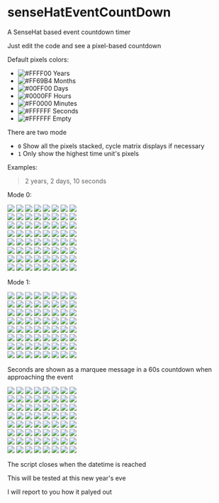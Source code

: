 # senseHatEventCountDown

A SenseHat based event countdown timer


Just edit the code and see a pixel-based countdown

Default pixels colors:

- ![#FFFF00](https://via.placeholder.com/15/FFFF00/000000?text=+) Years
- ![#FF69B4](https://via.placeholder.com/15/FF69B4/000000?text=+) Months
- ![#00FF00](https://via.placeholder.com/15/00FF00/000000?text=+) Days
- ![#0000FF](https://via.placeholder.com/15/0000FF/000000?text=+) Hours
- ![#FF0000](https://via.placeholder.com/15/FF0000/000000?text=+) Minutes
- ![#FFFFFF](https://via.placeholder.com/15/FFFFFF/000000?text=+) Seconds
- ![#FFFFFF](https://via.placeholder.com/15/000000/000000?text=+) Empty

There are two mode

- `0` Show all the pixels stacked, cycle matrix displays if necessary
- `1` Only show the highest time unit's pixels

Examples:

> 2 years, 2 days, 10 seconds

Mode 0:

<img src="https://via.placeholder.com/15/FFFF00/000000?text=+">&nbsp;<img src="https://via.placeholder.com/15/FFFF00/000000?text=+">&nbsp;<img src="https://via.placeholder.com/15/00FF00/000000?text=+">&nbsp;<img src="https://via.placeholder.com/15/00FF00/000000?text=+">&nbsp;<img src="https://via.placeholder.com/15/FFFFFF/000000?text=+">&nbsp;<img src="https://via.placeholder.com/15/FFFFFF/000000?text=+">&nbsp;<img src="https://via.placeholder.com/15/FFFFFF/000000?text=+">&nbsp;<img src="https://via.placeholder.com/15/FFFFFF/000000?text=+">
<br /><img src="https://via.placeholder.com/15/FFFFFF/000000?text=+">&nbsp;<img src="https://via.placeholder.com/15/FFFFFF/000000?text=+">&nbsp;<img src="https://via.placeholder.com/15/FFFFFF/000000?text=+">&nbsp;<img src="https://via.placeholder.com/15/FFFFFF/000000?text=+">&nbsp;<img src="https://via.placeholder.com/15/FFFFFF/000000?text=+">&nbsp;<img src="https://via.placeholder.com/15/FFFFFF/000000?text=+">&nbsp;<img src="https://via.placeholder.com/15/000000/000000?text=+">&nbsp;<img src="https://via.placeholder.com/15/000000/000000?text=+">
<br /><img src="https://via.placeholder.com/15/000000/000000?text=+">&nbsp;<img src="https://via.placeholder.com/15/000000/000000?text=+">&nbsp;<img src="https://via.placeholder.com/15/000000/000000?text=+">&nbsp;<img src="https://via.placeholder.com/15/000000/000000?text=+">&nbsp;<img src="https://via.placeholder.com/15/000000/000000?text=+">&nbsp;<img src="https://via.placeholder.com/15/000000/000000?text=+">&nbsp;<img src="https://via.placeholder.com/15/000000/000000?text=+">&nbsp;<img src="https://via.placeholder.com/15/000000/000000?text=+">
<br /><img src="https://via.placeholder.com/15/000000/000000?text=+">&nbsp;<img src="https://via.placeholder.com/15/000000/000000?text=+">&nbsp;<img src="https://via.placeholder.com/15/000000/000000?text=+">&nbsp;<img src="https://via.placeholder.com/15/000000/000000?text=+">&nbsp;<img src="https://via.placeholder.com/15/000000/000000?text=+">&nbsp;<img src="https://via.placeholder.com/15/000000/000000?text=+">&nbsp;<img src="https://via.placeholder.com/15/000000/000000?text=+">&nbsp;<img src="https://via.placeholder.com/15/000000/000000?text=+">
<br /><img src="https://via.placeholder.com/15/000000/000000?text=+">&nbsp;<img src="https://via.placeholder.com/15/000000/000000?text=+">&nbsp;<img src="https://via.placeholder.com/15/000000/000000?text=+">&nbsp;<img src="https://via.placeholder.com/15/000000/000000?text=+">&nbsp;<img src="https://via.placeholder.com/15/000000/000000?text=+">&nbsp;<img src="https://via.placeholder.com/15/000000/000000?text=+">&nbsp;<img src="https://via.placeholder.com/15/000000/000000?text=+">&nbsp;<img src="https://via.placeholder.com/15/000000/000000?text=+">
<br /><img src="https://via.placeholder.com/15/000000/000000?text=+">&nbsp;<img src="https://via.placeholder.com/15/000000/000000?text=+">&nbsp;<img src="https://via.placeholder.com/15/000000/000000?text=+">&nbsp;<img src="https://via.placeholder.com/15/000000/000000?text=+">&nbsp;<img src="https://via.placeholder.com/15/000000/000000?text=+">&nbsp;<img src="https://via.placeholder.com/15/000000/000000?text=+">&nbsp;<img src="https://via.placeholder.com/15/000000/000000?text=+">&nbsp;<img src="https://via.placeholder.com/15/000000/000000?text=+">
<br /><img src="https://via.placeholder.com/15/000000/000000?text=+">&nbsp;<img src="https://via.placeholder.com/15/000000/000000?text=+">&nbsp;<img src="https://via.placeholder.com/15/000000/000000?text=+">&nbsp;<img src="https://via.placeholder.com/15/000000/000000?text=+">&nbsp;<img src="https://via.placeholder.com/15/000000/000000?text=+">&nbsp;<img src="https://via.placeholder.com/15/000000/000000?text=+">&nbsp;<img src="https://via.placeholder.com/15/000000/000000?text=+">&nbsp;<img src="https://via.placeholder.com/15/000000/000000?text=+">
<br /><img src="https://via.placeholder.com/15/000000/000000?text=+">&nbsp;<img src="https://via.placeholder.com/15/000000/000000?text=+">&nbsp;<img src="https://via.placeholder.com/15/000000/000000?text=+">&nbsp;<img src="https://via.placeholder.com/15/000000/000000?text=+">&nbsp;<img src="https://via.placeholder.com/15/000000/000000?text=+">&nbsp;<img src="https://via.placeholder.com/15/000000/000000?text=+">&nbsp;<img src="https://via.placeholder.com/15/000000/000000?text=+">&nbsp;<img src="https://via.placeholder.com/15/000000/000000?text=+">

Mode 1:

<img src="https://via.placeholder.com/15/FFFF00/000000?text=+">&nbsp;<img src="https://via.placeholder.com/15/FFFF00/000000?text=+">&nbsp;<img src="https://via.placeholder.com/15/000000/000000?text=+">&nbsp;<img src="https://via.placeholder.com/15/000000/000000?text=+">&nbsp;<img src="https://via.placeholder.com/15/000000/000000?text=+">&nbsp;<img src="https://via.placeholder.com/15/000000/000000?text=+">&nbsp;<img src="https://via.placeholder.com/15/000000/000000?text=+">&nbsp;<img src="https://via.placeholder.com/15/000000/000000?text=+">
<br /><img src="https://via.placeholder.com/15/000000/000000?text=+">&nbsp;<img src="https://via.placeholder.com/15/000000/000000?text=+">&nbsp;<img src="https://via.placeholder.com/15/000000/000000?text=+">&nbsp;<img src="https://via.placeholder.com/15/000000/000000?text=+">&nbsp;<img src="https://via.placeholder.com/15/000000/000000?text=+">&nbsp;<img src="https://via.placeholder.com/15/000000/000000?text=+">&nbsp;<img src="https://via.placeholder.com/15/000000/000000?text=+">&nbsp;<img src="https://via.placeholder.com/15/000000/000000?text=+">
<br /><img src="https://via.placeholder.com/15/000000/000000?text=+">&nbsp;<img src="https://via.placeholder.com/15/000000/000000?text=+">&nbsp;<img src="https://via.placeholder.com/15/000000/000000?text=+">&nbsp;<img src="https://via.placeholder.com/15/000000/000000?text=+">&nbsp;<img src="https://via.placeholder.com/15/000000/000000?text=+">&nbsp;<img src="https://via.placeholder.com/15/000000/000000?text=+">&nbsp;<img src="https://via.placeholder.com/15/000000/000000?text=+">&nbsp;<img src="https://via.placeholder.com/15/000000/000000?text=+">
<br /><img src="https://via.placeholder.com/15/000000/000000?text=+">&nbsp;<img src="https://via.placeholder.com/15/000000/000000?text=+">&nbsp;<img src="https://via.placeholder.com/15/000000/000000?text=+">&nbsp;<img src="https://via.placeholder.com/15/000000/000000?text=+">&nbsp;<img src="https://via.placeholder.com/15/000000/000000?text=+">&nbsp;<img src="https://via.placeholder.com/15/000000/000000?text=+">&nbsp;<img src="https://via.placeholder.com/15/000000/000000?text=+">&nbsp;<img src="https://via.placeholder.com/15/000000/000000?text=+">
<br /><img src="https://via.placeholder.com/15/000000/000000?text=+">&nbsp;<img src="https://via.placeholder.com/15/000000/000000?text=+">&nbsp;<img src="https://via.placeholder.com/15/000000/000000?text=+">&nbsp;<img src="https://via.placeholder.com/15/000000/000000?text=+">&nbsp;<img src="https://via.placeholder.com/15/000000/000000?text=+">&nbsp;<img src="https://via.placeholder.com/15/000000/000000?text=+">&nbsp;<img src="https://via.placeholder.com/15/000000/000000?text=+">&nbsp;<img src="https://via.placeholder.com/15/000000/000000?text=+">
<br /><img src="https://via.placeholder.com/15/000000/000000?text=+">&nbsp;<img src="https://via.placeholder.com/15/000000/000000?text=+">&nbsp;<img src="https://via.placeholder.com/15/000000/000000?text=+">&nbsp;<img src="https://via.placeholder.com/15/000000/000000?text=+">&nbsp;<img src="https://via.placeholder.com/15/000000/000000?text=+">&nbsp;<img src="https://via.placeholder.com/15/000000/000000?text=+">&nbsp;<img src="https://via.placeholder.com/15/000000/000000?text=+">&nbsp;<img src="https://via.placeholder.com/15/000000/000000?text=+">
<br /><img src="https://via.placeholder.com/15/000000/000000?text=+">&nbsp;<img src="https://via.placeholder.com/15/000000/000000?text=+">&nbsp;<img src="https://via.placeholder.com/15/000000/000000?text=+">&nbsp;<img src="https://via.placeholder.com/15/000000/000000?text=+">&nbsp;<img src="https://via.placeholder.com/15/000000/000000?text=+">&nbsp;<img src="https://via.placeholder.com/15/000000/000000?text=+">&nbsp;<img src="https://via.placeholder.com/15/000000/000000?text=+">&nbsp;<img src="https://via.placeholder.com/15/000000/000000?text=+">
<br /><img src="https://via.placeholder.com/15/000000/000000?text=+">&nbsp;<img src="https://via.placeholder.com/15/000000/000000?text=+">&nbsp;<img src="https://via.placeholder.com/15/000000/000000?text=+">&nbsp;<img src="https://via.placeholder.com/15/000000/000000?text=+">&nbsp;<img src="https://via.placeholder.com/15/000000/000000?text=+">&nbsp;<img src="https://via.placeholder.com/15/000000/000000?text=+">&nbsp;<img src="https://via.placeholder.com/15/000000/000000?text=+">&nbsp;<img src="https://via.placeholder.com/15/000000/000000?text=+">



Seconds are shown as a marquee message in a 60s countdown when approaching the event

<img src="https://via.placeholder.com/15/000000/000000?text=+">&nbsp;<img src="https://via.placeholder.com/15/000000/000000?text=+">&nbsp;<img src="https://via.placeholder.com/15/000000/000000?text=+">&nbsp;<img src="https://via.placeholder.com/15/000000/000000?text=+">&nbsp;<img src="https://via.placeholder.com/15/000000/000000?text=+">&nbsp;<img src="https://via.placeholder.com/15/000000/000000?text=+">&nbsp;<img src="https://via.placeholder.com/15/000000/000000?text=+">&nbsp;<img src="https://via.placeholder.com/15/000000/000000?text=+">
<br /><img src="https://via.placeholder.com/15/000000/000000?text=+">&nbsp;<img src="https://via.placeholder.com/15/000000/000000?text=+">&nbsp;<img src="https://via.placeholder.com/15/000000/000000?text=+">&nbsp;<img src="https://via.placeholder.com/15/FFFFFFFF/000000?text=+">&nbsp;<img src="https://via.placeholder.com/15/000000/000000?text=+">&nbsp;<img src="https://via.placeholder.com/15/000000/000000?text=+">&nbsp;<img src="https://via.placeholder.com/15/000000/000000?text=+">&nbsp;<img src="https://via.placeholder.com/15/000000/000000?text=+">
<br /><img src="https://via.placeholder.com/15/000000/000000?text=+">&nbsp;<img src="https://via.placeholder.com/15/000000/000000?text=+">&nbsp;<img src="https://via.placeholder.com/15/FFFFFFFF/000000?text=+">&nbsp;<img src="https://via.placeholder.com/15/FFFFFFFF/000000?text=+">&nbsp;<img src="https://via.placeholder.com/15/00000/000000?text=+">&nbsp;<img src="https://via.placeholder.com/15/000000/000000?text=+">&nbsp;<img src="https://via.placeholder.com/15/000000/000000?text=+">&nbsp;<img src="https://via.placeholder.com/15/000000/000000?text=+">
<br /><img src="https://via.placeholder.com/15/000000/000000?text=+">&nbsp;<img src="https://via.placeholder.com/15/FFFFFFFF/000000?text=+">&nbsp;<img src="https://via.placeholder.com/15/000000/000000?text=+">&nbsp;<img src="https://via.placeholder.com/15/FFFFFFFF/000000?text=+">&nbsp;<img src="https://via.placeholder.com/15/000000/000000?text=+">&nbsp;<img src="https://via.placeholder.com/15/000000/000000?text=+">&nbsp;<img src="https://via.placeholder.com/15/000000/000000?text=+">&nbsp;<img src="https://via.placeholder.com/15/000000/000000?text=+">
<br /><img src="https://via.placeholder.com/15/000000/000000?text=+">&nbsp;<img src="https://via.placeholder.com/15/000000/000000?text=+">&nbsp;<img src="https://via.placeholder.com/15/000000/000000?text=+">&nbsp;<img src="https://via.placeholder.com/15/FFFFFFF/000000?text=+">&nbsp;<img src="https://via.placeholder.com/15/000000/000000?text=+">&nbsp;<img src="https://via.placeholder.com/15/000000/000000?text=+">&nbsp;<img src="https://via.placeholder.com/15/000000/000000?text=+">&nbsp;<img src="https://via.placeholder.com/15/000000/000000?text=+">
<br /><img src="https://via.placeholder.com/15/000000/000000?text=+">&nbsp;<img src="https://via.placeholder.com/15/000000/000000?text=+">&nbsp;<img src="https://via.placeholder.com/15/000000/000000?text=+">&nbsp;<img src="https://via.placeholder.com/15/FFFFFFF/000000?text=+">&nbsp;<img src="https://via.placeholder.com/15/000000/000000?text=+">&nbsp;<img src="https://via.placeholder.com/15/000000/000000?text=+">&nbsp;<img src="https://via.placeholder.com/15/000000/000000?text=+">&nbsp;<img src="https://via.placeholder.com/15/000000/000000?text=+">
<br /><img src="https://via.placeholder.com/15/000000/000000?text=+">&nbsp;<img src="https://via.placeholder.com/15/000000/000000?text=+">&nbsp;<img src="https://via.placeholder.com/15/FFFFFFF/000000?text=+">&nbsp;<img src="https://via.placeholder.com/15/FFFFFFF/000000?text=+">&nbsp;<img src="https://via.placeholder.com/15/FFFFFFF/000000?text=+">&nbsp;<img src="https://via.placeholder.com/15/000000/000000?text=+">&nbsp;<img src="https://via.placeholder.com/15/000000/000000?text=+">&nbsp;<img src="https://via.placeholder.com/15/000000/000000?text=+">
<br /><img src="https://via.placeholder.com/15/000000/000000?text=+">&nbsp;<img src="https://via.placeholder.com/15/000000/000000?text=+">&nbsp;<img src="https://via.placeholder.com/15/000000/000000?text=+">&nbsp;<img src="https://via.placeholder.com/15/000000/000000?text=+">&nbsp;<img src="https://via.placeholder.com/15/000000/000000?text=+">&nbsp;<img src="https://via.placeholder.com/15/000000/000000?text=+">&nbsp;<img src="https://via.placeholder.com/15/000000/000000?text=+">&nbsp;<img src="https://via.placeholder.com/15/000000/000000?text=+">



The script closes when the datetime is reached

This will be tested at this new year's eve

I will report to you how it palyed out



